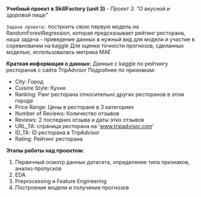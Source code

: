 **Учебный проект в SkillFactory (unit 3)** - *Проект 3. "О вкусной и здоровой пище"*

`Задача проекта:` построить свою первую модель на RandomForestRegression, которая предсказывает рейтинг ресторана, наша задача - приведение данных в нужный вид для модели и участие в соревновании на kaggle
Для оценки точности прогнозов, сделанных моделью, использовалась метрика MAE

**Краткая информация о данных:**
Данные с kaggle по рейтингу ресторанов с сайта TripAdvisor
Подробнее по признакам:
* City: Город 
* Cuisine Style: Кухня
* Ranking: Ранг ресторана относительно других ресторанов в этом городе
* Price Range: Цены в ресторане в 3 категориях
* Number of Reviews: Количество отзывов
* Reviews: 2 последних отзыва и даты этих отзывов
* URL_TA: страница ресторана на 'www.tripadvisor.com' 
* ID_TA: ID ресторана в TripAdvisor
* Rating: Рейтинг ресторана

**Этапы работы над проектом:**
1. Первичный осмотр данных датасета, определение типа признаков, анализ пропусков
2. EDA
3. Preprocessing и Feature Engineering
5. Построение модели и получение прогнозов


